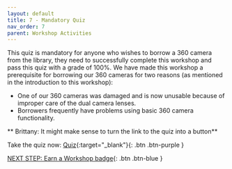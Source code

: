 ```yaml
---
layout: default
title: 7 - Mandatory Quiz
nav_order: 7
parent: Workshop Activities
---
```


This quiz is mandatory for anyone who wishes to borrow a 360 camera from the library, they need to successfully complete this workshop and pass this quiz with a grade of 100%. We have made this workshop a prerequisite for borrowing our 360 cameras for two reasons (as mentioned in the introduction to this workshop):

- One of our 360 cameras was damaged and is now unusable because of improper care of the dual camera lenses.
- Borrowers frequently have problems using basic 360 camera functionality.

** Brittany: It might make sense to turn the link to the quiz into a button**

Take the quiz now: [Quiz](https://forms.gle/cUx5CF7t7HxjhYsZA){:target="_blank"}{: .btn .btn-purple }<br>


[NEXT STEP: Earn a Workshop badge](informal-credentials.html){: .btn .btn-blue }
